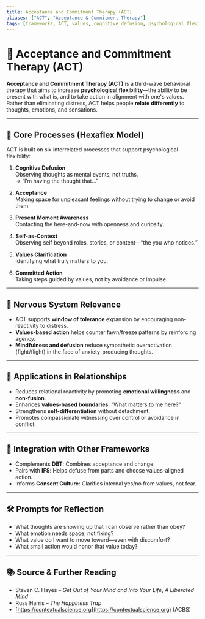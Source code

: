 ```yaml
---
title: Acceptance and Commitment Therapy (ACT)
aliases: ["ACT", "Acceptance & Commitment Therapy"]
tags: [frameworks, ACT, values, cognitive_defusion, psychological_flexibility]
---
```


<!-- @format -->

# 🎯 Acceptance and Commitment Therapy (ACT)

**Acceptance and Commitment Therapy (ACT)** is a third-wave behavioral therapy that aims to increase **psychological flexibility**—the ability to be present with what is, and to take action in alignment with one's values. Rather than eliminating distress, ACT helps people **relate differently** to thoughts, emotions, and sensations.

---

## 🔑 Core Processes (Hexaflex Model)

ACT is built on six interrelated processes that support psychological flexibility:

1. **Cognitive Defusion**  
   Observing thoughts as mental events, not truths.  
   → “I’m having the thought that…”

2. **Acceptance**  
   Making space for unpleasant feelings without trying to change or avoid them.

3. **Present Moment Awareness**  
   Contacting the here-and-now with openness and curiosity.

4. **Self-as-Context**  
   Observing self beyond roles, stories, or content—“the you who notices.”

5. **Values Clarification**  
   Identifying what truly matters to you.

6. **Committed Action**  
   Taking steps guided by values, not by avoidance or impulse.

---

## 🧠 Nervous System Relevance

- ACT supports **window of tolerance** expansion by encouraging non-reactivity to distress.
- **Values-based action** helps counter fawn/freeze patterns by reinforcing agency.
- **Mindfulness and defusion** reduce sympathetic overactivation (fight/flight) in the face of anxiety-producing thoughts.

---

## 🧩 Applications in Relationships

- Reduces relational reactivity by promoting **emotional willingness** and **non-fusion**.
- Enhances **values-based boundaries**: “What matters to me here?”
- Strengthens **self-differentiation** without detachment.
- Promotes compassionate witnessing over control or avoidance in conflict.

---

## 🔄 Integration with Other Frameworks

- Complements **DBT**: Combines acceptance and change.
- Pairs with **IFS**: Helps defuse from parts and choose values-aligned action.
- Informs **Consent Culture**: Clarifies internal yes/no from values, not fear.

---

## 🛠 Prompts for Reflection

- What thoughts are showing up that I can observe rather than obey?
- What emotion needs space, not fixing?
- What value do I want to move toward—even with discomfort?
- What small action would honor that value today?

---

## 📚 Source & Further Reading

- Steven C. Hayes – _Get Out of Your Mind and Into Your Life_, _A Liberated Mind_
- Russ Harris – _The Happiness Trap_
- [https://contextualscience.org](https://contextualscience.org) (ACBS)
